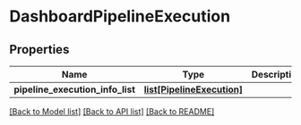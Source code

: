 # DashboardPipelineExecution

## Properties
Name | Type | Description | Notes
------------ | ------------- | ------------- | -------------
**pipeline_execution_info_list** | [**list[PipelineExecution]**](PipelineExecution.md) |  | [optional] 

[[Back to Model list]](../README.md#documentation-for-models) [[Back to API list]](../README.md#documentation-for-api-endpoints) [[Back to README]](../README.md)

